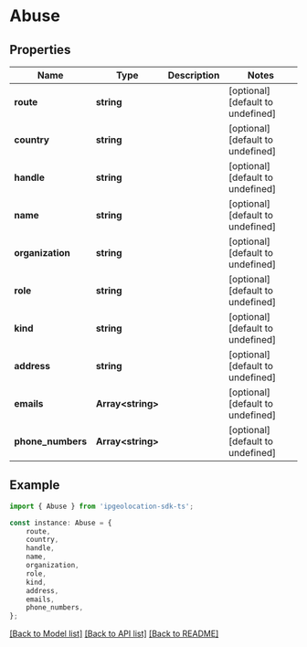 # Abuse


## Properties

Name | Type | Description | Notes
------------ | ------------- | ------------- | -------------
**route** | **string** |  | [optional] [default to undefined]
**country** | **string** |  | [optional] [default to undefined]
**handle** | **string** |  | [optional] [default to undefined]
**name** | **string** |  | [optional] [default to undefined]
**organization** | **string** |  | [optional] [default to undefined]
**role** | **string** |  | [optional] [default to undefined]
**kind** | **string** |  | [optional] [default to undefined]
**address** | **string** |  | [optional] [default to undefined]
**emails** | **Array&lt;string&gt;** |  | [optional] [default to undefined]
**phone_numbers** | **Array&lt;string&gt;** |  | [optional] [default to undefined]

## Example

```typescript
import { Abuse } from 'ipgeolocation-sdk-ts';

const instance: Abuse = {
    route,
    country,
    handle,
    name,
    organization,
    role,
    kind,
    address,
    emails,
    phone_numbers,
};
```

[[Back to Model list]](../README.md#documentation-for-models) [[Back to API list]](../README.md#documentation-for-api-endpoints) [[Back to README]](../README.md)
